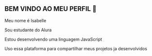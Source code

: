 ## BEM VINDO AO MEU PERFIL 🐳

Meu nome é Isabelle

Sou estudante do Alura

Estou desenvolvendo uma linguagem JavaScript

Uso essa plataforma para compartilhar meus projetos ja desenvolvidos 
